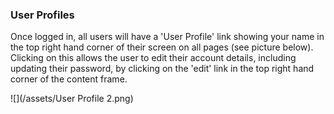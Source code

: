 ### User Profiles

Once logged in, all users will have a 'User Profile' link showing your name in the top right hand corner of their screen on all pages (see picture below). Clicking on this allows the user to edit their account details, including updating their password, by clicking on the 'edit' link in the top right hand corner of the content frame.

![](/assets/User Profile 2.png)